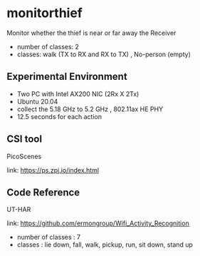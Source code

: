 # monitorthief
Monitor whether the thief is near or far away the Receiver<p>
* number of classes: 2
* classes: walk (TX to RX and RX to TX) , No-person (empty)

## Experimental Environment
* Two PC with Intel AX200 NIC (2Rx X 2Tx)
* Ubuntu 20.04
* collect the 5.18 GHz to 5.2 GHz , 802.11ax HE PHY
* 12.5 seconds for each action
  
## CSI tool
PicoScenes <p>
link: https://ps.zpj.io/index.html

## Code Reference
UT-HAR <p>
link: https://github.com/ermongroup/Wifi_Activity_Recognition
* number of classes : 7
* classes : lie down, fall, walk, pickup, run, sit down, stand up
